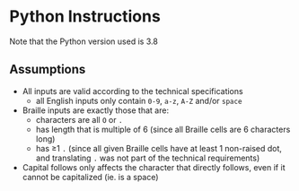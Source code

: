 # Python Instructions

Note that the Python version used is 3.8

## Assumptions
* All inputs are valid according to the technical specifications
  * all English inputs only contain `0-9`, `a-z`, `A-Z` and/or `space`
* Braille inputs are exactly those that are:
  * characters are all `O` or `.`
  * has length that is multiple of 6 (since all Braille cells are 6 characters long)
  * has ≥1 `.` (since all given Braille cells have at least 1 non-raised dot, and translating `.` was not part of the technical requirements)
* Capital follows only affects the character that directly follows, even if it cannot be capitalized (ie. is a space)